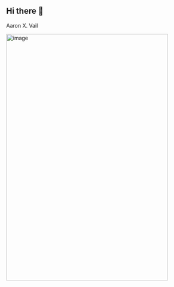 ## Hi there 👋

Aaron X. Vail


<img width="432" height="657" alt="image" src="https://github.com/user-attachments/assets/f113c867-5f37-4c16-bd3d-0a3b5bc0c3c0" />

